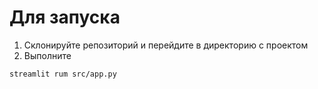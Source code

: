 # Для запуска

1. Склонируйте репозиторий и перейдите в директорию с проектом
2. Выполните

```bash
streamlit rum src/app.py
```